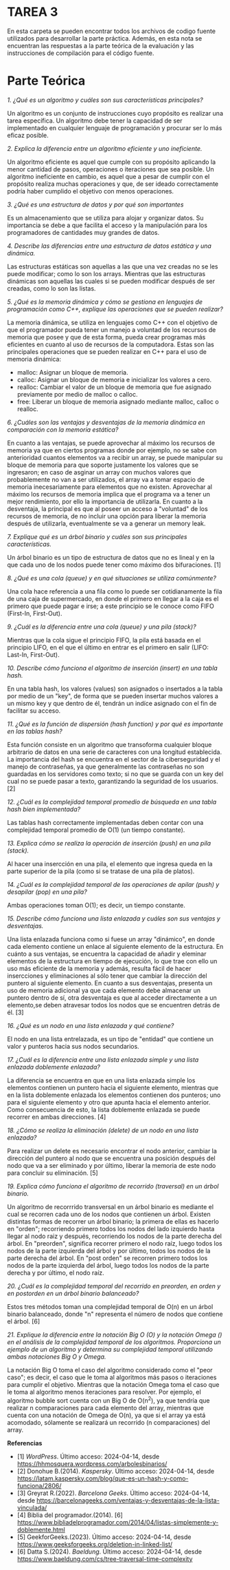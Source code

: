 # TAREA 3

En esta carpeta se pueden encontrar todos los archivos de codigo fuente utilizados para desarrollar la parte práctica. Además, en esta nota se encuentran las respuestas a la parte teórica de la evaluación y las instrucciones de compilación para el código fuente.

# Parte Teórica

*1. ¿Qué es un algoritmo y cuáles son sus características principales?*

Un algoritmo es un conjunto de instrucciones cuyo propósito es realizar una tarea específica. Un algoritmo debe tener la capacidad de ser implementado en cualquier lenguaje de programación y procurar ser lo más eficaz posible.

*2. Explica la diferencia entre un algoritmo eficiente y uno ineficiente.*

Un algoritmo eficiente es aquel que cumple con su propósito aplicando la menor cantidad de pasos, operaciones o iteraciones que sea posible. Un algoritmo ineficiente en cambio, es aquel que a pesar de cumplir con el propósito realiza muchas operaciones y que, de ser ideado correctamente podría haber cumplido el objetivo con menos operaciones.

*3. ¿Qué es una estructura de datos y por qué son importantes*

Es un almacenamiento que se utiliza para alojar y organizar datos. Su importancia se debe a que facilita el acceso y la manipulación para los programadores de cantidades muy grandes de datos.

*4. Describe las diferencias entre una estructura de datos estática y una dinámica.*

Las estructuras estáticas son aquellas a las que una vez creadas no se les puede modificar; como lo son los arrays. Mientras que las estructuras dinámicas son aquellas las cuales si se pueden modificar después de ser creadas, como lo son las listas.

*5. ¿Qué es la memoria dinámica y cómo se gestiona en lenguajes de programación como C++, explique las operaciones que se pueden realizar?*

La memoria dinámica, se utiliza en lenguajes como C++ con el objetivo de que el programador pueda tener un manejo a voluntad de los recursos de memoria que posee y que de esta forma, pueda crear programas más eficientes en cuanto al uso de recursos de la computadora. Estas son las principales operaciones que se pueden realizar en C++ para el uso de memoria dinámica:

* malloc: Asignar un bloque de memoria.
* calloc: Asignar un bloque de memoria e inicializar los valores a cero.
* realloc: Cambiar el valor de un bloque de memoria que fue asignado previamente por medio de malloc o calloc.
* free: Liberar un bloque de memoria asignado mediante malloc, calloc o realloc.

*6. ¿Cuáles son las ventajas y desventajas de la memoria dinámica en comparación con la memoria estática?*

En cuanto a las ventajas, se puede aprovechar al máximo los recursos de memoria ya que en ciertos programas donde por ejemplo, no se sabe con anterioridad cuantos elementos va a recibir un array, se puede manipular su bloque de memoria para que soporte justamente los valores que se ingresaron; en caso de asginar un array con muchos valores que probablemente no van a ser utilizados, el array va a tomar espacio de memoria inecesariamente para elementos que no existen. Aprovechar al máximo los recursos de memoria implica que el programa va a tener un mejor rendimiento, por ello la importancia de utilizarla. En cuanto a la desventaja, la principal es que al poseer un acceso a "voluntad" de los recursos de memoria, de no incluir una opción para liberar la memoria después de utilizarla, eventualmente se va a generar un memory leak.

*7. Explique qué es un árbol binario y cuáles son sus principales características.*

Un árbol binario es un tipo de estructura de datos que no es lineal y en la que cada uno de los nodos puede tener como máximo dos bifuraciones. [1]

*8. ¿Qué es una cola (queue) y en qué situaciones se utiliza comúnmente?*

Una cola hace referencia a una fila como lo puede ser cotidianamente la fila de una caja de supermercado, en donde el primero en llegar a la caja es el primero que puede pagar e irse; a este principio se le conoce como FIFO (First-In, First-Out).

*9. ¿Cuál es la diferencia entre una cola (queue) y una pila (stack)?*

Mientras que la cola sigue el principio FIFO, la pila está basada en el principio LIFO, en el que el último en entrar es el primero en salir (LIFO: Last-In, First-Out).

*10. Describe cómo funciona el algoritmo de inserción (insert) en una tabla hash.*

En una tabla hash, los valores (values) son asignados o insertados a la tabla por medio de un "key", de forma que se pueden insertar muchos valores a un mismo key y que dentro de él, tendrán un indíce asignado con el fin de facilitar su acceso.

*11. ¿Qué es la función de dispersión (hash function) y por qué es importante en las tablas hash?*

Esta función consiste en un algoritmo que transoforma cualquier bloque arbitrario de datos en una serie de caracteres con una longitud establecida. La importancia del hash se encuentra en el sector de la ciberseguridad y el manejo de contraseñas, ya que generalmente las contraseñas no son guardadas en los servidores como texto; si no que se guarda con un key del cual no se puede pasar a texto, garantizando la seguridad de los usuarios. [2]

*12. ¿Cuál es la complejidad temporal promedio de búsqueda en una tabla hash bien implementada?*

Las tablas hash correctamente implementadas deben contar con una complejidad temporal promedio de O(1) (un tiempo constante).

*13. Explica cómo se realiza la operación de inserción (push) en una pila (stack).*

Al hacer una insercción en una pila, el elemento que ingresa queda en la parte superior de la pila (como si se tratase de una pila de platos).

*14. ¿Cuál es la complejidad temporal de las operaciones de apilar (push) y desapilar (pop)
en una pila?*

Ambas operaciones toman O(1); es decir, un tiempo constante.

*15. Describe cómo funciona una lista enlazada y cuáles son sus ventajas y desventajas.*

Una lista enlazada funciona como si fuese un array "dinámico", en donde cada elemento contiene un enlace al siguiente elemento de la estructura. En cuánto a sus ventajas, se encuentra la capacidad de añadir y eleminar elementos de la estructura en tiempo de ejecución, lo que trae con ello un uso más eficiente de la memoria y además, resulta fácil de hacer insercciones y eliminaciones al sólo tener que cambiar la dirección del puntero al siguiente elemento. En cuanto a sus desventajas, presenta un uso de memoria adicional ya que cada elemento debe almacenar un puntero dentro de sí, otra desventaja es que al acceder directamente a un elemento,se deben atravesar todos los nodos que se encuentren detrás de él. [3]

*16. ¿Qué es un nodo en una lista enlazada y qué contiene?*

El nodo en una lista entrelazada, es un tipo de "entidad" que contiene un valor y punteros hacia sus nodos secundarios.

*17. ¿Cuál es la diferencia entre una lista enlazada simple y una lista enlazada doblemente enlazada?*

La diferencia se encuentra en que en una lista enlazada simple los elementos contienen un puntero hacia el siguiente elemento, mientras que en la lista doblemente enlazada los elementos contienen dos punteros; uno para el siguiente elemento y otro que apunta hacia el elemento anterior. Como consecuencia de esto, la lista doblemente enlazada se puede recorrer en ambas direcciones. [4]

*18. ¿Cómo se realiza la eliminación (delete) de un nodo en una lista enlazada?*

Para realizar un delete es necesario encontrar el nodo anterior, cambiar la dirección del puntero al nodo que se encuentra una posición después del nodo que va a ser eliminado y por último, liberar la memoria de este nodo para concluir su eliminación. [5]

*19. Explica cómo funciona el algoritmo de recorrido (traversal) en un árbol binario.*

Un algoritmo de recorrrido transversal en un árbol binario es mediante el cual se recorren cada uno de los nodos que contienen un árbol. Existen distintas formas de recorrer un árbol binario; la primera de ellas es hacerlo en "orden"; recorriendo primero todos los nodos del lado izquierdo hasta llegar al nodo raiz y después, recorriendo los nodos de la parte derecha del árbol. En "preorden", significa recorrer primero el nodo raíz, luego todos los nodos de la parte izquierda del árbol y por último, todos los nodos de la parte derecha del árbol. En "post orden" se recorren primero todos los nodos de la parte izquierda del árbol, luego todos los nodos de la parte derecha y por último, el nodo raíz.

*20. ¿Cuál es la complejidad temporal del recorrido en preorden, en orden y en postorden en un árbol binario balanceado?*

Estos tres métodos toman una complejidad temporal de O(n) en un árbol binario balanceado, donde "n" representa el número de nodos que contiene el árbol. [6]

*21. Explique la diferencia entre la notación Big O (O) y la notación Omega () en el análisis de la complejidad temporal de los algoritmos. Proporciona un ejemplo de un algoritmo y determina su complejidad temporal utilizando ambas notaciones Big O y Omega.*

La notación Big O toma el caso del algoritmo considerado como el "peor caso"; es decir, el caso que le toma al algoritmos más pasos o iteraciones para cumplir el objetivo. Mientras que la notación Omega toma el caso que le toma al algoritmo menos iteraciones para resolver. Por ejemplo, el algoritmo bubble sort cuenta con un Big O de O(n<sup>2</sup>), ya que tendría que realizar n comparaciones para cada elemento del array, mientras que cuenta con una notación de Omega de O(n), ya que si el array ya está acomodado, sólamente se realizará un recorrido (n comparaciones) del array.

**Referencias**

- [1] *WordPress*. Último acceso: 2024-04-14, desde https://hhmosquera.wordpress.com/arbolesbinarios/
- [2] Donohue B.(2014). *Kaspersky*.  Último acceso: 2024-04-14, desde https://latam.kaspersky.com/blog/que-es-un-hash-y-como-funciona/2806/
- [3] Greyrat R.(2022). *Barcelona Geeks*. Último acceso: 2024-04-14, desde https://barcelonageeks.com/ventajas-y-desventajas-de-la-lista-vinculada/
- [4] Biblia del programador.(2014). [6] https://www.bibliadelprogramador.com/2014/04/listas-simplemente-y-doblemente.html
- [5] GeekforGeeks.(2023). Último acceso: 2024-04-14, desde https://www.geeksforgeeks.org/deletion-in-linked-list/
- [6] Datta S.(2024). *Baeldung*. Último acceso: 2024-04-14, desde https://www.baeldung.com/cs/tree-traversal-time-complexity